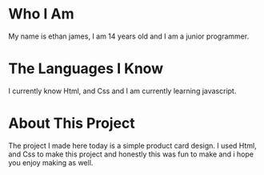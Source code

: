 # Who I Am
My name is ethan james, I am 14 years old and I am a junior programmer.

# The Languages I Know
I currently know Html, and Css and I am currently learning javascript.

# About This Project

The project I made here today is a simple product card design. I used Html, and Css to make this project and honestly this was fun to make and i hope you enjoy making as well.
